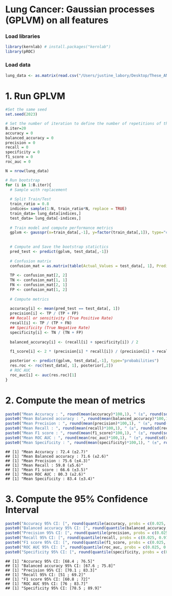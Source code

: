 Lung Cancer: Gaussian processes (GPLVM) on all features
================

### Load libraries

``` r
library(kernlab) # install.packages("kernlab")
library(pROC)
```

### Load data

``` r
lung_data <- as.matrix(read.csv("/Users/justine_labory/Desktop/These_ANR/Latent_space_metabolomics/lung_project/LUNG.ALL.FEAT.csv"))
```

# 1. Run GPLVM

``` r
#Set the same seed
set.seed(2023)

# Set the number of iteration to define the number of repetitions of the analysis
B.iter=20
accuracy = 0
balanced_accuracy = 0
precision = 0
recall = 0
specificity = 0
f1_score = 0
roc_auc = 0

N = nrow(lung_data)

# Run bootstrap
for (i in 1:B.iter){
  # Sample with replacement
  
  # Split Train/Test
  train_ratio = 0.8
  indices= sample(1:N, train_ratio*N, replace = TRUE)
  train_data= lung_data[indices,]
  test_data= lung_data[-indices,]
  
  # Train model and compute performance metrics
  gplvm <- gausspr(x=train_data[,-1], y=factor(train_data[,1]), type="classification", scaled=TRUE, kernel="rbfdot", kpar="automatic")
  
  
  # Compute and Save the bootstrap statictics
  pred_test <- predict(gplvm, test_data[,-1])
  
  # Confusion matrix
  confusion_mat = as.matrix(table(Actual_Values = test_data[, 1], Predicted_Values = pred_test))
  
  TP <- confusion_mat[2, 2]
  TN <- confusion_mat[1, 1]
  FN <- confusion_mat[2, 1]
  FP <- confusion_mat[1, 2]
  
  # Compute metrics
  
  accuracy[i] <- mean(pred_test == test_data[, 1])
  precision[i] <- TP / (TP + FP)
  ## Recall or sensitivity (True Positive Rate)
  recall[i] <- TP / (TP + FN)
  ## Specificity (True Negative Rate)
  specificity[i] <- TN / (TN + FP)
  
  balanced_accuracy[i] <- (recall[i] + specificity[i]) / 2
  
  f1_score[i] <- 2 * (precision[i] * recall[i]) / (precision[i] + recall[i])

  posterior <- predict(gplvm, test_data[,-1], type="probabilities")
  res.roc <- roc(test_data[, 1], posterior[,2])
  # ROC AUC
  roc_auc[i] <- auc(res.roc)[1]
}
```

# 2. Compute the mean of metrics

``` r
paste0("Mean Accuracy : ", round(mean(accuracy)*100,1), " (±", round(sd(accuracy)*100,1),")")
paste0("Mean Balanced accuracy : ", round(mean(balanced_accuracy)*100,1), " (±", round(sd(balanced_accuracy)*100,1),")")
paste0("Mean Precision : ", round(mean(precision)*100,1), " (±", round(sd(precision)*100,1),")")
paste0("Mean Recall : ", round(mean(recall)*100,1), " (±", round(sd(recall)*100,1),")")
paste0("Mean F1 score : ", round(mean(f1_score)*100,1), " (±", round(sd(f1_score)*100,1),")")
paste0("Mean ROC AUC : ", round(mean(roc_auc)*100,1), " (±", round(sd(roc_auc)*100,1),")")
paste0("Mean Specificity : ", round(mean(specificity)*100,1), " (±", round(sd(specificity)*100,1),")")
```

    ## [1] "Mean Accuracy : 72.4 (±2.7)"
    ## [1] "Mean Balanced accuracy : 71.6 (±2.6)"
    ## [1] "Mean Precision : 75.6 (±4.3)"
    ## [1] "Mean Recall : 59.8 (±5.6)"
    ## [1] "Mean F1 score : 66.6 (±3.5)"
    ## [1] "Mean ROC AUC : 80.3 (±2.6)"
    ## [1] "Mean Specificity : 83.4 (±3.4)"

# 3. Compute the 95% Confidence Interval

``` r
paste0("Accuracy 95% CI: [", round(quantile(accuracy, probs = c(0.025, 0.975))[1]*100, 1), " ; ", round(quantile(accuracy, probs = c(0.025, 0.975))[2]*100, 1),"]")
paste0("Balanced accuracy 95% CI: [", round(quantile(balanced_accuracy, probs = c(0.025, 0.975))[1]*100, 1), " ; ", round(quantile(balanced_accuracy, probs = c(0.025, 0.975))[2]*100, 1),"]")
paste0("Precision 95% CI: [", round(quantile(precision, probs = c(0.025, 0.975))[1]*100, 1), " ; ",round(quantile(precision, probs = c(0.025, 0.975))[2]*100, 1),"]")
paste0("Recall 95% CI: [", round(quantile(recall, probs = c(0.025, 0.975))[1]*100, 1), " ; ", round(quantile(recall, probs = c(0.025, 0.975))[2]*100, 1),"]")
paste0("F1 score 95% CI: [", round(quantile(f1_score, probs = c(0.025, 0.975))[1]*100, 1), " ; ", round(quantile(f1_score, probs = c(0.025, 0.975))[2]*100, 1),"]")
paste0("ROC AUC 95% CI: [", round(quantile(roc_auc, probs = c(0.025, 0.975))[1]*100, 1), " ; ", round(quantile(roc_auc, probs = c(0.025, 0.975))[2]*100, 1),"]")
paste0("Specificity 95% CI: [", round(quantile(specificity, probs = c(0.025, 0.975))[1]*100, 1), " ; ", round(quantile(specificity, probs = c(0.025, 0.975))[2]*100, 1),"]")
```

    ## [1] "Accuracy 95% CI: [68.4 ; 76.5]"
    ## [1] "Balanced accuracy 95% CI: [67.6 ; 75.8]"
    ## [1] "Precision 95% CI: [70.1 ; 83.3]"
    ## [1] "Recall 95% CI: [51 ; 69.2]"
    ## [1] "F1 score 95% CI: [60.8 ; 72]"
    ## [1] "ROC AUC 95% CI: [76 ; 83.7]"
    ## [1] "Specificity 95% CI: [78.5 ; 89.9]"
